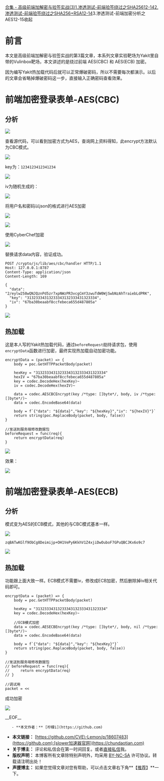 [合集 \- 高级前端加解密与验签实战(3\)](https://github.com)[1\.渗透测试\-前端验签绕过之SHA25612\-14](https://github.com/CVE-Lemon/p/18606207)[2\.渗透测试\-前端验签绕过之SHA256\+RSA12\-14](https://github.com/CVE-Lemon/p/18606915)3\.渗透测试\-前端加密分析之AES12\-15收起
# 前言


本文是高级前端加解密与验签实战的第3篇文章，本系列文章实验靶场为Yakit里自带的Vulinbox靶场，本文讲述的是绕过前端 AES(CBC) 和 AES(ECB) 加密。


因为编写Yakit热加载代码后就可以正常爆破密码，所以不需要每次都演示。以后的文章会省略掉爆破密码这一步，直接输入正确密码查看效果。


# 前端加密登录表单\-AES(CBC)


## 分析


![](https://img2024.cnblogs.com/blog/2855436/202412/2855436-20241215014336824-2051997129.png)


查看源代码，可以看到加密方式为AES，查询网上资料得知，此encrypt方法默认为CBC模式。


![](https://img2024.cnblogs.com/blog/2855436/202412/2855436-20241215014338787-608965049.png)


key为：`1234123412341234`


![](https://img2024.cnblogs.com/blog/2855436/202412/2855436-20241215014341166-1037827622.png)


iv为随机生成的：


![](https://img2024.cnblogs.com/blog/2855436/202412/2855436-20241215014343585-751910180.png)


将用户名和密码以json的格式进行AES加密


![](https://img2024.cnblogs.com/blog/2855436/202412/2855436-20241215014345953-75173403.png)


![](https://img2024.cnblogs.com/blog/2855436/202412/2855436-20241215014349031-301610679.png)


使用CyberChef加密


![](https://img2024.cnblogs.com/blog/2855436/202412/2855436-20241215014351862-2105453092.png)


替换请求data内容，验证成功。



```
POST /crypto/js/lib/aes/cbc/handler HTTP/1.1
Host: 127.0.0.1:8787
Content-Type: application/json
Content-Length: 169

{
  "data": "2/eylw258wQNJQznPd5zr7xpNWzPR3vcgCmY3zwuTdW0WjSwbNzAhTraiebLdPRK",
  "key": "31323334313233343132333431323334",
  "iv": "67ba30beaabf8ccfebeca655d487805a"
}

```

![](https://img2024.cnblogs.com/blog/2855436/202412/2855436-20241215014355830-557569038.png)


## 热加载


这是本人写的Yakit热加载代码，通过`beforeRequest`劫持请求包，使用`encryptData`函数进行加密，最终实现热加载自动加密功能。



```
encryptData = (packet) => {
    body = poc.GetHTTPPacketBody(packet)

    hexKey = "31323334313233343132333431323334"
    hexIV = "67ba30beaabf8ccfebeca655d487805a"
    key = codec.DecodeHex(hexKey)~
    iv = codec.DecodeHex(hexIV)~

    data = codec.AESCBCEncrypt(key /*type: []byte*/, body, iv /*type: []byte*/)~
    data = codec.EncodeBase64(data)

    body = f`{"data": "${data}","key": "${hexKey}","iv": "${hexIV}"}`
    return string(poc.ReplaceBody(packet, body, false))
}

//发送到服务端修改数据包
beforeRequest = func(req){
    return encryptData(req)
}

```

![](https://img2024.cnblogs.com/blog/2855436/202412/2855436-20241215014359762-1854724716.png)


效果：


![](https://img2024.cnblogs.com/blog/2855436/202412/2855436-20241215014406498-1138827595.png)


# 前端加密登录表单\-AES(ECB)


## 分析


模式变为AES的ECB模式，其他的与CBC模式基本一样。


![](https://img2024.cnblogs.com/blog/2855436/202412/2855436-20241215014413034-122924669.png)



```
zqBATwKGlf9ObCg8Deimijp+OH1VePy6KkhV1Z4xjiDwOuboF7GPuQBCJKx6o9c7

```

![](https://img2024.cnblogs.com/blog/2855436/202412/2855436-20241215014414823-1198823420.png)


## 热加载


功能跟上面大致一样。ECB模式不需要iv，修改成ECB加密，然后删除掉iv相关代码即可。



```
encryptData = (packet) => {
    body = poc.GetHTTPPacketBody(packet)

    hexKey = "31323334313233343132333431323334"
    key = codec.DecodeHex(hexKey)~

    //ECB模式加密
    data = codec.AESECBEncrypt(key /*type: []byte*/, body, nil /*type: []byte*/)~
    data = codec.EncodeBase64(data)

    body = f`{"data": "${data}","key": "${hexKey}"}`
    return string(poc.ReplaceBody(packet, body, false))
}

//发送到服务端修改数据包
// beforeRequest = func(req){
//     return encryptData(req)
// }

//调试用
packet = <<
```

成功加密


![](https://img2024.cnblogs.com/blog/2855436/202412/2855436-20241215014423335-1737486920.png)


 \_\_EOF\_\_

       - **本文作者：** [柠檬i](https://github.com)
 - **本文链接：** [https://github.com/CVE\-Lemon/p/18607483](https://github.com):[slower加速器官网](https://chundaotian.com)
 - **关于博主：** 评论和私信会在第一时间回复。或者[直接私信](https://github.com)我。
 - **版权声明：** 本博客所有文章除特别声明外，均采用 [BY\-NC\-SA](https://github.com "BY-NC-SA") 许可协议。转载请注明出处！
 - **声援博主：** 如果您觉得文章对您有帮助，可以点击文章右下角**【[推荐](javascript:void(0);)】**一下。
     

